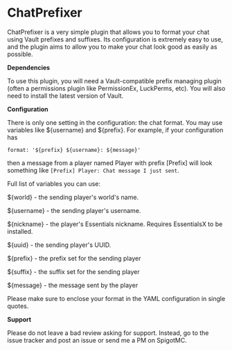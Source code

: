 # ChatPrefixer

ChatPrefixer is a very simple plugin that allows you to format your chat using Vault prefixes and suffixes. Its configuration is extremely easy to use, and the plugin aims to allow you to make your chat look good as easily as possible.

**Dependencies**

To use this plugin, you will need a Vault-compatible prefix managing plugin (often a permissions plugin like PermissionEx, LuckPerms, etc). You will also need to install the latest version of Vault.

**Configuration**

There is only one setting in the configuration: the chat format. You may use variables like ${username} and ${prefix}. For example, if your configuration has
```
format: '${prefix} ${username}: ${message}'
```
then a message from a player named Player with prefix [Prefix] will look something like
`[Prefix] Player: Chat message I just sent`.

Full list of variables you can use:

${world} - the sending player's world's name.

${username} - the sending player's username.

${nickname} - the player's Essentials nickname. Requires EssentialsX to be installed.

${uuid} - the sending player's UUID.

${prefix} - the prefix set for the sending player

${suffix} - the suffix set for the sending player

${message} - the message sent by the player

Please make sure to enclose your format in the YAML configuration in single quotes.

**Support**

Please do not leave a bad review asking for support. Instead, go to the issue tracker and post an issue or send me a PM on SpigotMC.
